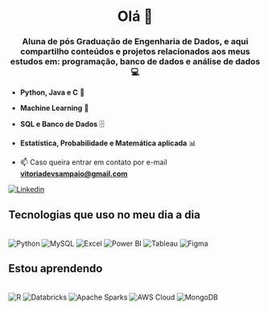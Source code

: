 <h1 align="center">Olá 👋</h1>
<h3 align="center">Aluna de pós Graduação de Engenharia de Dados, e aqui compartilho conteúdos e projetos relacionados aos meus estudos em: programação, banco de dados e análise de dados💻</h3>

- **Python, Java e C** 🐍
- **Machine Learning** 🤖
- **SQL e Banco de Dados** 🗄️
- **Estatística, Probabilidade e Matemática aplicada** 📊

- 📫 Caso queira entrar em contato por e-mail **vitoriadevsampaio@gmail.com**

[![Linkedin](https://img.shields.io/badge/LinkedIn-0077B5?style=for-the-badge&logo=linkedin&logoColor=white)](https://www.linkedin.com/in/vitoria-sampaio-alves/)

## Tecnologias que uso no meu dia a dia
 <div style="display: inline_block"><br/>
 <img align="center" alt="Python" src="https://img.shields.io/badge/Python-3776AB?style=for-the-badge&logo=python&logoColor=white"/>
 <img align="center" alt="MySQL" src="https://img.shields.io/badge/MySQL-00000F?style=for-the-badge&logo=mysql&logoColor=white"/>
 <img align="center" alt="Excel" src="https://img.shields.io/badge/Microsoft_Excel-217346?style=for-the-badge&logo=microsoft-excel&logoColor=white"/>
 <img align="center" alt="Power BI" src="https://img.shields.io/badge/power_bi-F2C811?style=for-the-badge&logo=powerbi&logoColor=black"/>
 <img align="center" alt="Tableau" src="https://img.shields.io/badge/Tableau-E97627?style=for-the-badge&logo=Tableau&logoColor=white"/>
 <img align="center" alt="Figma" src="https://img.shields.io/badge/Figma-F24E1E?style=for-the-badge&logo=figma&logoColor=white"/>
 </div>
 
## Estou aprendendo 
  <div style="display: inline_block"><br/>
 <img align="center" alt="R" src="https://img.shields.io/badge/R-276DC3?style=for-the-badge&logo=r&logoColor=white"/>
 <img align="center" alt="Databricks" src="https://img.shields.io/badge/Databricks-FF3621?style=for-the-badge&logo=Databricks&logoColor=white"/>
 <img align="center" alt="Apache Sparks" src="https://img.shields.io/badge/Apache%20Spark-FDEE21?style=flat-square&logo=apachespark&logoColor=black"/> 
 <img align="center" alt="AWS Cloud" src="https://img.shields.io/badge/Amazon_AWS-FF9900?style=for-the-badge&logo=amazonaws&logoColor=white"/>
 <img align="center" alt="MongoDB" src="https://img.shields.io/badge/MongoDB-4EA94B?style=for-the-badge&logo=mongodb&logoColor=white"/>
 </div>

